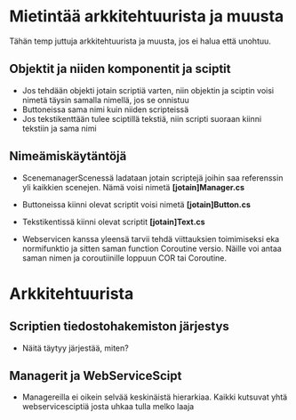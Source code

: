 # Mietintää arkkitehtuurista ja muusta

Tähän temp juttuja arkkitehtuurista ja muusta, jos ei halua että unohtuu.

## Objektit ja niiden komponentit ja sciptit
  - Jos tehdään objekti jotain scriptiä varten, niin objektin ja sciptin voisi nimetä täysin samalla nimellä, jos se onnistuu
  - Buttoneissa sama nimi kuin niiden scripteissä
  - Jos tekstikenttään tulee sciptillä tekstiä, niin scripti suoraan kiinni tekstiin ja sama nimi

## Nimeämiskäytäntöjä
  - ScenemanagerScenessä ladataan jotain scriptejä joihin saa referenssin yli kaikkien scenejen. Nämä voisi nimetä **[jotain]Manager.cs**
  
  - Buttoneissa kiinni olevat scriptit voisi nimetä **[jotain]Button.cs**
  
  - Tekstikentissä kiinni olevat scriptit **[jotain]Text.cs**
  
  - Webservicen kanssa yleensä tarvii tehdä viittauksien toimimiseksi eka normifunktio ja sitten saman function Coroutine versio.
  Näille voi antaa saman nimen ja coroutiinille loppuun COR tai Coroutine.

# Arkkitehtuurista

## Scriptien tiedostohakemiston järjestys
  - Näitä täytyy järjestää, miten?

## Managerit ja WebServiceScipt
  - Managereilla ei oikein selvää keskinäistä hierarkiaa. Kaikki kutsuvat yhtä webservicesciptiä josta uhkaa tulla melko laaja
